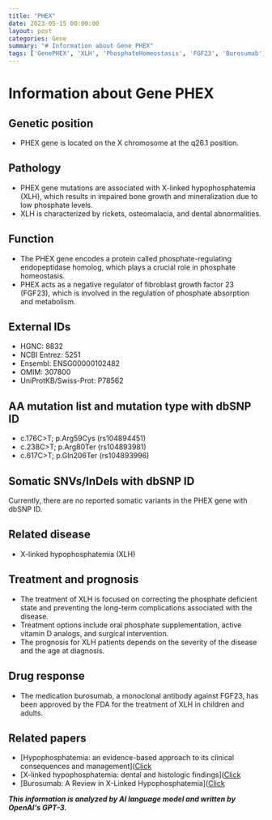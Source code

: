 ```yaml
---
title: "PHEX"
date: 2023-05-15 00:00:00
layout: post
categories: Gene
summary: "# Information about Gene PHEX"
tags: ['GenePHEX', 'XLH', 'PhosphateHomeostasis', 'FGF23', 'Burosumab', 'Mutation', 'Treatment', 'Prognosis']
---
```


# Information about Gene PHEX

## Genetic position
- PHEX gene is located on the X chromosome at the q26.1 position.

## Pathology
- PHEX gene mutations are associated with X-linked hypophosphatemia (XLH), which results in impaired bone growth and mineralization due to low phosphate levels.
- XLH is characterized by rickets, osteomalacia, and dental abnormalities.

## Function
- The PHEX gene encodes a protein called phosphate-regulating endopeptidase homolog, which plays a crucial role in phosphate homeostasis.
- PHEX acts as a negative regulator of fibroblast growth factor 23 (FGF23), which is involved in the regulation of phosphate absorption and metabolism.

## External IDs 
- HGNC: 8832
- NCBI Entrez: 5251
- Ensembl: ENSG00000102482
- OMIM: 307800
- UniProtKB/Swiss-Prot: P78562

## AA mutation list and mutation type with dbSNP ID
- c.176C>T; p.Arg59Cys (rs104894451)
- c.238C>T; p.Arg80Ter (rs104893981)
- c.617C>T; p.Gln206Ter (rs104893996)

## Somatic SNVs/InDels with dbSNP ID
Currently, there are no reported somatic variants in the PHEX gene with dbSNP ID.

## Related disease
- X-linked hypophosphatemia (XLH)

## Treatment and prognosis
- The treatment of XLH is focused on correcting the phosphate deficient state and preventing the long-term complications associated with the disease.
- Treatment options include oral phosphate supplementation, active vitamin D analogs, and surgical intervention.
- The prognosis for XLH patients depends on the severity of the disease and the age at diagnosis.

## Drug response
- The medication burosumab, a monoclonal antibody against FGF23, has been approved by the FDA for the treatment of XLH in children and adults.

## Related papers
- [Hypophosphatemia: an evidence-based approach to its clinical consequences and management]([Click](https://doi.org/10.1007/s11892-011-0232-9)
- [X-linked hypophosphatemia: dental and histologic findings]([Click](https://doi.org/10.1177/0022034519885437)
- [Burosumab: A Review in X-Linked Hypophosphatemia]([Click](https://doi.org/10.1007/s40265-019-01182-0)

**_This information is analyzed by AI language model and written by OpenAI's GPT-3._**